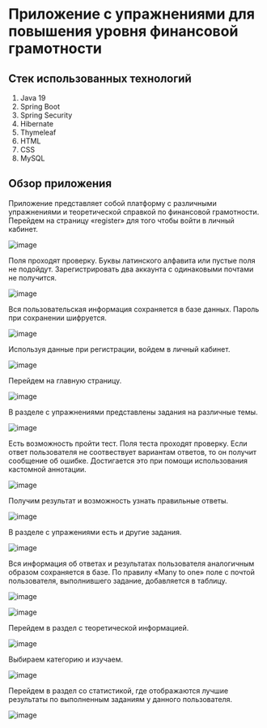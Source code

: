 # Приложение с упражнениями для повышения уровня финансовой грамотности
## Стек использованных технологий
1. Java 19
2. Spring Boot
3. Spring Security
4. Hibernate
5. Thymeleaf
6. HTML
7. CSS
8. MySQL

## Обзор приложения
Приложение представляет собой платформу с различными упражнениями и теоретической справкой по финансовой грамотности. Перейдем на страницу «register» для того чтобы 
войти в личный кабинет.

![image](https://user-images.githubusercontent.com/79468247/218262793-154915a9-ea51-4cba-b636-d2ad09410875.png)

Поля проходят проверку. Буквы латинского алфавита или пустые поля не подойдут. Зарегистрировать два аккаунта с одинаковыми почтами не получится. 

![image](https://user-images.githubusercontent.com/79468247/218262920-3b681320-9214-4b0c-a1d0-1e113fdce96f.png)

Вся пользовательская информация сохраняется в базе данных. Пароль при сохранении шифруется.

![image](https://user-images.githubusercontent.com/79468247/218263121-a0e7f166-12f8-4a96-8d49-8b63f9a3bdef.png)

Используя данные при регистрации, войдем в личный кабинет.

![image](https://user-images.githubusercontent.com/79468247/218262999-705d024a-58dc-47b8-bc54-f3d417fc21b4.png)

Перейдем на главную страницу.

![image](https://user-images.githubusercontent.com/79468247/218263179-ecbd760d-0f22-4985-af24-b0d2fe3c0895.png)

В разделе с упражнениями представлены задания на различные темы.

![image](https://user-images.githubusercontent.com/79468247/218263240-bb4dda7e-887a-4ca6-9290-443e1212c78f.png)

Есть возможность пройти тест. Поля теста проходят проверку. Если ответ пользователя не соотвествует вариантам ответов, то он получит сообщение об ошибке.
Достигается это при помощи использования кастомной аннотации.

![image](https://user-images.githubusercontent.com/79468247/218263367-ff3e2dc0-f433-41f8-a3cb-88068228b0bb.png)

Получим результат и возможность узнать правильные ответы.

![image](https://user-images.githubusercontent.com/79468247/218263441-ea274cdf-fccf-43a9-b0ea-5510956d20cc.png)

В разделе с упражениями есть и другие задания.

![image](https://user-images.githubusercontent.com/79468247/218263541-74efac0e-0b39-4752-840b-036f39d74e68.png)

Вся информация об ответах и результатах пользователя аналогичным образом сохраняется в базе. По правилу «Many to one» поле 
с почтой пользователя, выполнившего задание, добавляется в таблицу.   

![image](https://user-images.githubusercontent.com/79468247/218263789-c1223a67-ba96-49d7-9b10-b41cd327c8a0.png)

![image](https://user-images.githubusercontent.com/79468247/218263807-aea8e678-9c04-429a-af0b-3a21b2d3cc69.png)

Перейдем в раздел с теоретической информацией.

![image](https://user-images.githubusercontent.com/79468247/218263596-3c410560-fc9c-4d2f-bb6d-828c9100ee69.png)

Выбираем категорию и изучаем.

![image](https://user-images.githubusercontent.com/79468247/218263616-a9c0d14c-65bf-462d-95a4-59a12f476b62.png)
 
Перейдем в раздел со статистикой, где отображаются лучшие результаты по выполненным заданиям у данного пользователя.

![image](https://user-images.githubusercontent.com/79468247/218264185-ad91820b-32a8-4cdf-94de-c9cc678cdae0.png)

